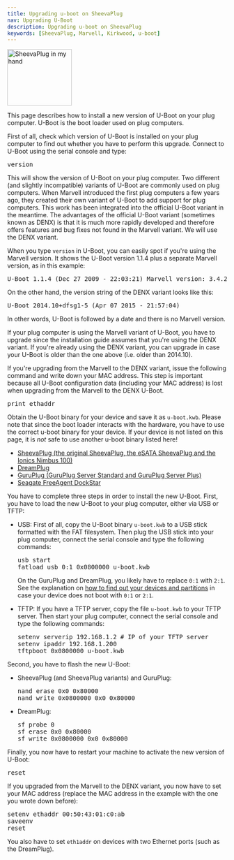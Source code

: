 ```yaml
---
title: Upgrading u-boot on SheevaPlug
nav: Upgrading U-Boot
description: Upgrading u-boot on SheevaPlug
keywords: [SheevaPlug, Marvell, Kirkwood, u-boot]
---
```


<div class="right">
<img src = "../images/r_sheevaplug_hand.jpg" class="border" alt="SheevaPlug in my hand" width="148" height="129" />
</div>

This page describes how to install a new version of U-Boot on your plug
computer.  U-Boot is the boot loader used on plug computers.

First of all, check which version of U-Boot is installed on your plug
computer to find out whether you have to perform this upgrade.  Connect to
U-Boot using the serial console and type:

<div class="code">
<pre>
version
</pre>
</div>

This will show the version of U-Boot on your plug computer.  Two different
(and slightly incompatible) variants of U-Boot are commonly used on plug
computers.  When Marvell introduced the first plug computers a few years
ago, they created their own variant of U-Boot to add support for plug
computers.  This work has been integrated into the official U-Boot variant
in the meantime.  The advantages of the official U-Boot variant (sometimes
known as DENX) is that it is much more rapidly developed and therefore
offers features and bug fixes not found in the Marvell variant.  We will
use the DENX variant.

When you type `version` in U-Boot, you can easily spot if you're using the
Marvell version.  It shows the U-Boot version 1.1.4 plus a separate Marvell
version, as in this example:

<div class="code">
<pre>
U-Boot 1.1.4 (Dec 27 2009 - 22:03:21) Marvell version: 3.4.27
</pre>
</div>

On the other hand, the version string of the DENX variant looks like this:

<div class="code">
<pre>
U-Boot 2014.10+dfsg1-5 (Apr 07 2015 - 21:57:04)
</pre>
</div>

In other words, U-Boot is followed by a date and there is no Marvell
version.

If your plug computer is using the Marvell variant of U-Boot, you have to
upgrade since the installation guide assumes that you're using the DENX
variant.  If you're already using the DENX variant, you can upgrade in case
your U-Boot is older than the one above (i.e. older than 2014.10).

If you're upgrading from the Marvell to the DENX variant, issue the
following command and write down your MAC address.  This step is important
because all U-Boot configuration data (including your MAC address) is lost
when upgrading from the Marvell to the DENX U-Boot.

<div class="code">
<pre>
print ethaddr
</pre>
</div>

Obtain the U-Boot binary for your device and save it as `u-boot.kwb`.
Please note that since the boot loader interacts with the hardware, you
have to use the correct u-boot binary for your device.  If your device is
not listed on this page, it is <em>not</em> safe to use another u-boot
binary listed here!

<ul>

<li><a href =
"http://ftp.debian.org/debian/dists/bullseye/main/installer-armel/current/images/kirkwood/u-boot/sheevaplug/u-boot.kwb">SheevaPlug
(the original SheevaPlug, the eSATA SheevaPlug and the Ionics Nimbus 100)</a></li>

<li><a href =
"http://ftp.debian.org/debian/dists/bullseye/main/installer-armel/current/images/kirkwood/u-boot/dreamplug/u-boot.kwb">DreamPlug</a></li>

<li><a href =
"http://ftp.debian.org/debian/dists/bullseye/main/installer-armel/current/images/kirkwood/u-boot/guruplug/u-boot.kwb">GuruPlug
(GuruPlug Server Standard and GuruPlug Server Plus)</a></li>

<li><a href =
"http://ftp.debian.org/debian/dists/bullseye/main/installer-armel/current/images/kirkwood/u-boot/dockstar/u-boot.kwb">Seagate
FreeAgent DockStar</a></li>

</ul>

You have to complete three steps in order to install the new U-Boot.
First, you have to load the new U-Boot to your plug computer, either via
USB or TFTP:

<ul>

<li>

USB: First of all, copy the U-Boot binary <code>u-boot.kwb</code> to a USB stick
formatted with the FAT filesystem.  Then plug the USB stick into your plug
computer, connect the serial console and type the following commands:

<div class="code">
<pre>
usb start
fatload usb <span class="input">0:1</span> 0x0800000 u-boot.kwb
</pre>
</div>

On the GuruPlug and DreamPlug, you likely have to replace <code>0:1</code> with <code>2:1</code>.
See the explanation on <a href = "../troubleshooting/#dev-part">how to find
out your devices and partitions</a> in case your device does not boot with
<code>0:1</code> or <code>2:1</code>.

</li>

<li>

TFTP: If you have a TFTP server, copy the file <code>u-boot.kwb</code> to your TFTP
server.  Then start your plug computer, connect the serial console and type
the following commands:

<div class="code">
<pre>
setenv serverip 192.168.1.2 # IP of your TFTP server
setenv ipaddr 192.168.1.200
tftpboot 0x0800000 u-boot.kwb
</pre>
</div>

</li>

</ul>

Second, you have to flash the new U-Boot:

<ul>

<li>SheevaPlug (and SheevaPlug variants) and GuruPlug:

<div class="code">
<pre>
nand erase 0x0 0x80000
nand write 0x0800000 0x0 0x80000
</pre>
</div>

</li>

<li>DreamPlug:

<div class="code">
<pre>
sf probe 0
sf erase 0x0 0x80000
sf write 0x0800000 0x0 0x80000
</pre>
</div>

</li>

</ul>

Finally, you now have to restart your machine to activate the new version
of U-Boot:

<div class="code">
<pre>
reset
</pre>
</div>

If you upgraded from the Marvell to the DENX variant, you now have to set
your MAC address (replace the MAC address in the example with the one you
wrote down before):

<div class="code">
<pre>
setenv ethaddr <span class="input">00:50:43:01:c0:ab</span>
saveenv
reset
</pre>
</div>

You also have to set `eth1addr` on devices with two Ethernet ports (such
as the DreamPlug).

